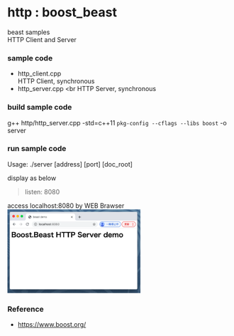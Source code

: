 http : boost_beast
===============

beast samples <br/>
HTTP Client and Server

### sample code
- http_client.cpp <br/>
HTTP Client, synchronous <br/>
- http_server.cpp <br
HTTP Server, synchronous <br/>


### build sample code
g++ http/http_server.cpp -std=c++11 `pkg-config --cflags --libs boost` -o server 

### run sample code
Usage: ./server  [address] [port] [doc_root] <br/>

display as below <br/>
> listen: 8080 <br/>

access localhost:8080 by WEB Brawser <br/>
<img src="https://raw.githubusercontent.com/ohwada/MAC_cpp_Samples/master/boost_beast/screenshot/chrome_http_server.png" width="300" />

### Reference <br/>
- https://www.boost.org/

